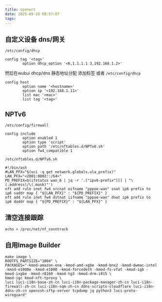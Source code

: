 ```yaml
---
title: openwrt
date: 2025-09-16 08:57:07
tags:
---
```

## 自定义设备 dns/网关
`/etc/config/dhcp`
```
config tag '<tag>'
	    option dhcp_option '<6,1.1.1.1 3,192.168.1.2>'
```
然后在wubui dhcp/dns 静态地址分配 添加标签
或者
`/etc/config/dhcp`
```
config host
        option name '<hostname>'
        option ip '<192.168.1.11>'
        list mac '<mac>'
        list tag '<tag>'
```
## NPTv6
`/etc/config/firewall`
```
config include
        option enabled 1
        option type 'script'
        option path '/etc/nftables.d/NPTv6.sh'
        option fw4_compatible 1
```
`/etc/nftables.d/NPTv6.sh`
```
#!/bin/ash
#LAN_PFX="$(uci -q get network.globals.ula_prefix)"
LAN_PFX="<2001:0002::/64>"
PD_PREFIX=$(ifstatus wan_6 | jq -r '.["ipv6-prefix"][] | "\(.address)/\(.mask)"')
nft add rule inet fw4 srcnat oifname "pppoe-wan" snat ip6 prefix to ip6 saddr map { "${LAN_PFX}" : "${PD_PREFIX}" }
nft add rule inet fw4 dstnat iifname "pppoe-wan" dnat ip6 prefix to ip6 daddr map { "${PD_PREFIX}" : "${LAN_PFX}" }
```
## 清空连接跟踪
```
echo > /proc/net/nf_conntrack
```
## 自用Image Builder
```
make image \
ROOTFS_PARTSIZE="1004" \
PACKAGES="-kmod-amazon-ena -kmod-amd-xgbe -kmod-bnx2 -kmod-dwmac-intel -kmod-e1000e -kmod-e1000 -kmod-forcedeth -kmod-fs-vfat -kmod-igb -kmod-ixgbe -kmod-r8169 -kmod-tg3 -kmod-drm-i915 \
kmod-igc kmod-nft-tproxy \
luci luci-i18n-base-zh-cn luci-i18n-package-manager-zh-cn luci-i18n-firewall-zh-cn luci-i18n-sqm-zh-cn ddns-scripts-cloudflare luci-i18n-ddns-zh-cn openssh-sftp-server tcpdump jq python3 luci-proto-wireguard"
```